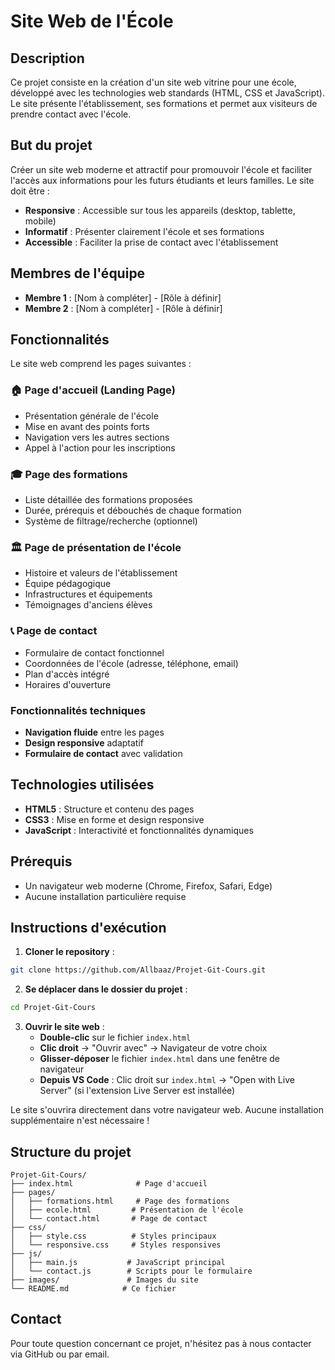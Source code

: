 # Site Web de l'École

## Description

Ce projet consiste en la création d'un site web vitrine pour une école, développé avec les technologies web standards (HTML, CSS et JavaScript). Le site présente l'établissement, ses formations et permet aux visiteurs de prendre contact avec l'école.

## But du projet

Créer un site web moderne et attractif pour promouvoir l'école et faciliter l'accès aux informations pour les futurs étudiants et leurs familles. Le site doit être :
- **Responsive** : Accessible sur tous les appareils (desktop, tablette, mobile)
- **Informatif** : Présenter clairement l'école et ses formations
- **Accessible** : Faciliter la prise de contact avec l'établissement

## Membres de l'équipe

- **Membre 1** : [Nom à compléter] - [Rôle à définir]
- **Membre 2** : [Nom à compléter] - [Rôle à définir]

## Fonctionnalités

Le site web comprend les pages suivantes :

### 🏠 Page d'accueil (Landing Page)
- Présentation générale de l'école
- Mise en avant des points forts
- Navigation vers les autres sections
- Appel à l'action pour les inscriptions

### 🎓 Page des formations
- Liste détaillée des formations proposées
- Durée, prérequis et débouchés de chaque formation
- Système de filtrage/recherche (optionnel)

### 🏛️ Page de présentation de l'école
- Histoire et valeurs de l'établissement
- Équipe pédagogique
- Infrastructures et équipements
- Témoignages d'anciens élèves

### 📞 Page de contact
- Formulaire de contact fonctionnel
- Coordonnées de l'école (adresse, téléphone, email)
- Plan d'accès intégré
- Horaires d'ouverture

### Fonctionnalités techniques
- **Navigation fluide** entre les pages
- **Design responsive** adaptatif
- **Formulaire de contact** avec validation

## Technologies utilisées

- **HTML5** : Structure et contenu des pages
- **CSS3** : Mise en forme et design responsive
- **JavaScript** : Interactivité et fonctionnalités dynamiques

## Prérequis

- Un navigateur web moderne (Chrome, Firefox, Safari, Edge)
- Aucune installation particulière requise

## Instructions d'exécution

1. **Cloner le repository** :
```bash
git clone https://github.com/Allbaaz/Projet-Git-Cours.git
```

2. **Se déplacer dans le dossier du projet** :
```bash
cd Projet-Git-Cours
```

3. **Ouvrir le site web** :
   - **Double-clic** sur le fichier `index.html`
   - **Clic droit** → "Ouvrir avec" → Navigateur de votre choix
   - **Glisser-déposer** le fichier `index.html` dans une fenêtre de navigateur
   - **Depuis VS Code** : Clic droit sur `index.html` → "Open with Live Server" (si l'extension Live Server est installée)

Le site s'ouvrira directement dans votre navigateur web. Aucune installation supplémentaire n'est nécessaire !

## Structure du projet

```
Projet-Git-Cours/
├── index.html              # Page d'accueil
├── pages/
│   ├── formations.html     # Page des formations
│   ├── ecole.html         # Présentation de l'école
│   └── contact.html       # Page de contact
├── css/
│   ├── style.css          # Styles principaux
│   └── responsive.css     # Styles responsives
├── js/
│   ├── main.js           # JavaScript principal
│   └── contact.js        # Scripts pour le formulaire
├── images/               # Images du site
└── README.md            # Ce fichier
```


## Contact

Pour toute question concernant ce projet, n'hésitez pas à nous contacter via GitHub ou par email.